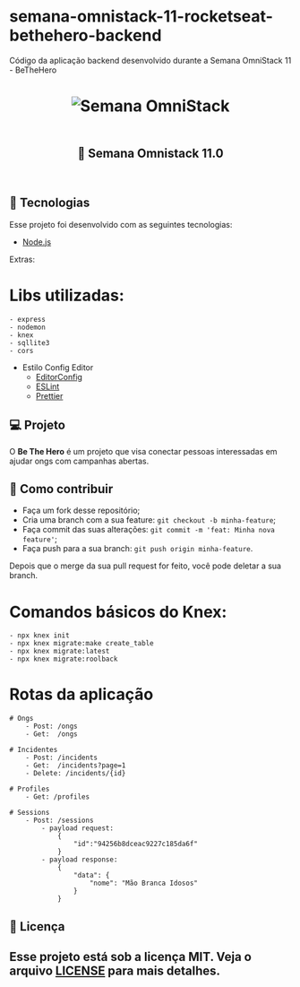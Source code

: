 # semana-omnistack-11-rocketseat-bethehero-backend
Código da aplicação backend desenvolvido durante a Semana OmniStack 11 - BeTheHero

<h1 align="center">
    <img alt="Semana OmniStack" src="https://i.pinimg.com/originals/2c/7f/ab/2c7fab0f6656f17e4a8bac3d600900b1.png" />
</h1>

<h2 align="center">
  <br/>
  🚀 Semana Omnistack 11.0
</h2>

<br>

## :rocket: Tecnologias

Esse projeto foi desenvolvido com as seguintes tecnologias:

- [Node.js](https://nodejs.org/en/)

Extras:

# Libs utilizadas:
    - express
    - nodemon
    - knex
    - sqllite3
    - cors

- Estilo Config Editor
    - [EditorConfig](https://editorconfig.org/)
    - [ESLint](https://eslint.org/)
    - [Prettier](https://prettier.io/)

## 💻 Projeto

O **Be The Hero** é um projeto que visa conectar pessoas interessadas em ajudar ongs com campanhas abertas.

## 🤔 Como contribuir

- Faça um fork desse repositório;
- Cria uma branch com a sua feature: `git checkout -b minha-feature`;
- Faça commit das suas alterações: `git commit -m 'feat: Minha nova feature'`;
- Faça push para a sua branch: `git push origin minha-feature`.

Depois que o merge da sua pull request for feito, você pode deletar a sua branch.

# Comandos básicos do Knex:
    - npx knex init
    - npx knex migrate:make create_table
    - npx knex migrate:latest
    - npx knex migrate:roolback

# Rotas da aplicação
    # Ongs
        - Post: /ongs
        - Get:  /ongs
        
    # Incidentes
        - Post: /incidents
        - Get:  /incidents?page=1
        - Delete: /incidents/{id}

    # Profiles
        - Get: /profiles

    # Sessions
        - Post: /sessions
            - payload request:
                {
                    "id":"94256b8dceac9227c185da6f"
                }
            - payload response:
                {
                    "data": {
                        "nome": "Mão Branca Idosos"
                    }
                }

## :memo: Licença

Esse projeto está sob a licença MIT. Veja o arquivo [LICENSE](LICENSE.md) para mais detalhes.
---
